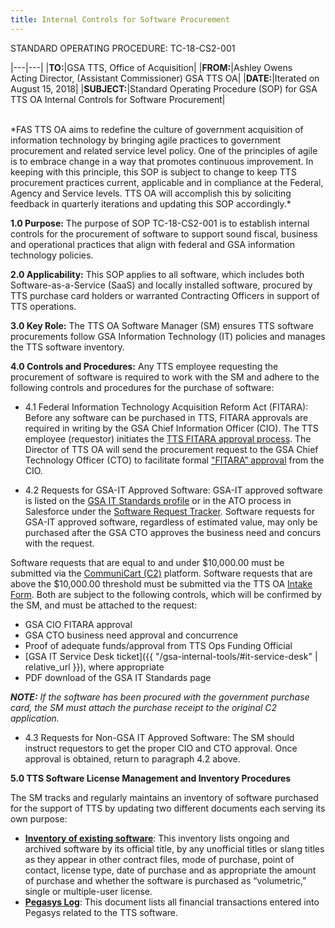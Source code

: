 ```yaml
---
title: Internal Controls for Software Procurement
---
```

STANDARD OPERATING PROCEDURE: TC-18-CS2-001

|---|---|
|**TO:**|GSA TTS, Office of Acquisition|
|**FROM:**|Ashley Owens<br>Acting Director, (Assistant Commissioner) GSA TTS OA|
|**DATE:**|Iterated on August 15, 2018|
|**SUBJECT:**|Standard Operating Procedure (SOP) for GSA TTS OA Internal Controls for Software Procurement|

<br>
*FAS TTS OA aims to redefine the culture of government acquisition of information technology by bringing agile practices to government procurement and related service level policy. One of the principles of agile is to embrace change in a way that promotes continuous improvement. In keeping with this principle, this SOP is subject to change to keep TTS procurement practices current, applicable and in compliance at the Federal, Agency and Service levels. TTS OA will accomplish this by soliciting feedback in quarterly iterations and updating this SOP accordingly.*

**1.0 Purpose:** The purpose of SOP TC-18-CS2-001 is to establish internal controls for the procurement of software to support sound fiscal, business and operational practices that align with federal and GSA information technology policies.

**2.0 Applicability:** This SOP applies to all software, which includes both Software-as-a-Service (SaaS) and locally installed software, procured by TTS purchase card holders or warranted Contracting Officers in support of TTS operations.

**3.0 Key Role:** The TTS OA Software Manager (SM) ensures TTS software procurements follow GSA Information Technology (IT) policies and manages the TTS software inventory.

**4.0 Controls and Procedures:**  Any TTS employee requesting the procurement of software is required to work with the SM and adhere to the following controls and procedures for the purchase of software:

+ 4.1 Federal Information Technology Acquisition Reform Act (FITARA): Before any software can be purchased in TTS, FITARA approvals are required in writing by the GSA Chief Information Officer (CIO). The TTS employee (requestor) initiates the [TTS FITARA approval process](https://docs.google.com/document/d/1BfbrHw5pDjBY1dXOGR5LVKa03jCKsRColYs8-YbcE94/edit?ts=5aa29265). The Director of TTS OA will send the procurement request to the GSA Chief Technology Officer (CTO) to facilitate formal ["FITARA” approval](https://docs.google.com/document/d/1BfbrHw5pDjBY1dXOGR5LVKa03jCKsRColYs8-YbcE94/edit) from the CIO.

+ 4.2 Requests for GSA-IT Approved Software: GSA-IT approved software is listed on the [GSA IT Standards profile](https://ea.gsa.gov/#!/itstandards) or in the ATO process in Salesforce under the [Software Request Tracker](https://gsa.my.salesforce.com/a1Z?fcf=00B30000009TGJc). Software requests for GSA-IT approved software, regardless of estimated value, may only be purchased after the GSA CTO approves the business need and concurs with the request.

Software requests that are equal to and under $10,000.00 must be submitted via the [CommuniCart (C2)](https://cap.18f.gov/) platform. Software requests that are above the $10,000.00 threshold must be submitted via the TTS OA [Intake Form](https://docs.google.com/forms/d/e/1FAIpQLSeGoLWQ_6yEmxlrHuztlZWH6sX3t_0J0PPnzZxhwlK6nq1KoQ/viewform). Both are subject to the following controls, which will be confirmed by the SM, and must be attached to the request:

* GSA CIO FITARA approval
* GSA CTO business need approval and concurrence
* Proof of adequate funds/approval from TTS Ops Funding Official
* [GSA IT Service Desk ticket]({{ "/gsa-internal-tools/#it-service-desk" | relative_url }}), where appropriate
* PDF download of the GSA IT Standards page

***NOTE:*** *If the software has been procured with the government purchase card, the SM must attach the purchase receipt to the original C2 application.*

+ 4.3 Requests for Non-GSA IT Approved Software:  The SM should instruct requestors to get the proper CIO and CTO approval. Once approval is obtained, return to paragraph 4.2 above.

**5.0 TTS Software License Management and Inventory Procedures**

The SM tracks and regularly maintains an inventory of software purchased for the support of TTS by updating two different documents each serving its own purpose:

* **[Inventory of existing software](https://docs.google.com/spreadsheets/d/1ietHbrxICCyHlI-7MvvZSXbgDtpo4RbxRPzmGr07bS4/edit#gid=809652876)**:  This inventory lists ongoing and archived software by its official title, by any unofficial titles or slang titles as they appear in other contract files, mode of purchase, point of contact, license type, date of purchase and as appropriate the amount of purchase and whether the software is purchased as “volumetric,” single or multiple-user license.
* **[Pegasys Log](https://docs.google.com/spreadsheets/d/1DZNfdF48bm6ilVWN8E6yK0_FuayAdkp-cZUXfVZf3NM/edit#gid=1246278447)**:  This document lists all financial transactions entered into Pegasys related to the TTS software.
